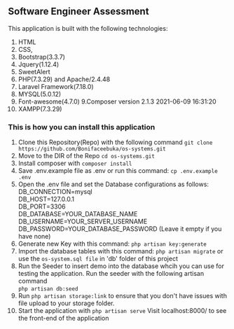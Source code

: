 ## Software Engineer Assessment
This application is built with the following technologies:
1. HTML
2. CSS,
3. Bootstrap(3.3.7)
4. Jquery(1.12.4)
4. SweetAlert
5. PHP(7.3.29) and Apache/2.4.48
6. Laravel Framework(7.18.0)
7. MYSQL(5.0.12)
8. Font-awesome(4.7.0)
9.Composer version 2.1.3 2021-06-09 16:31:20
10. XAMPP(7.3.29)


### This is how you can install this application
1. Clone this Repository(Repo) with the following command `git clone https://github.com/Bonifaceebuka/os-systems.git`
2. Move to the DIR of the Repo `cd os-systems.git`
3. Install composer with `composer install`
4. Save .env.example file as .env or run this command: `cp .env.example .env`
5.	Open the .env file and set the Database configurations as follows:<br>
	DB_CONNECTION=mysql<br>
	DB_HOST=127.0.0.1<br>
	DB_PORT=3306<br>
	DB_DATABASE=YOUR_DATABASE_NAME<br>
	DB_USERNAME=YOUR_SERVER_USERNAME<br>
	DB_PASSWORD=YOUR_DATABASE_PASSWORD (Leave it empty if you have none)<br>
6. Generate new Key with this command: `php artisan key:generate`
7. Import the database tables with this command: `php artisan migrate` or use the `os-system.sql file` in 'db' folder of this project
8. Run the Seeder to insert demo into the database whcih you can use for testing the application. Run the seeder with the following artisan command<br>
    `php artisan db:seed`
9.  Run `php artisan storage:link` to ensure that you don't have issues with file upload to your storage folder.
10. Start the application with `php artisan serve`
	Visit localhost:8000/ to see the front-end of the application
